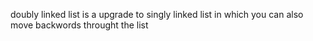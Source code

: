 doubly linked list is a upgrade to singly linked list in which you can also move backwords throught the list